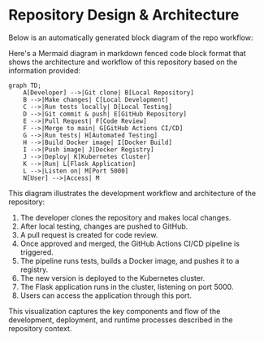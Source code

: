# Repository Design & Architecture

Below is an automatically generated block diagram of the repo workflow:

Here's a Mermaid diagram in markdown fenced code block format that shows the architecture and workflow of this repository based on the information provided:

```mermaid
graph TD;
    A[Developer] -->|Git clone| B[Local Repository]
    B -->|Make changes| C[Local Development]
    C -->|Run tests locally| D[Local Testing]
    D -->|Git commit & push| E[GitHub Repository]
    E -->|Pull Request| F[Code Review]
    F -->|Merge to main| G[GitHub Actions CI/CD]
    G -->|Run tests| H[Automated Testing]
    H -->|Build Docker image| I[Docker Build]
    I -->|Push image| J[Docker Registry]
    J -->|Deploy| K[Kubernetes Cluster]
    K -->|Run| L[Flask Application]
    L -->|Listen on| M[Port 5000]
    N[User] -->|Access| M
```

This diagram illustrates the development workflow and architecture of the repository:

1. The developer clones the repository and makes local changes.
2. After local testing, changes are pushed to GitHub.
3. A pull request is created for code review.
4. Once approved and merged, the GitHub Actions CI/CD pipeline is triggered.
5. The pipeline runs tests, builds a Docker image, and pushes it to a registry.
6. The new version is deployed to the Kubernetes cluster.
7. The Flask application runs in the cluster, listening on port 5000.
8. Users can access the application through this port.

This visualization captures the key components and flow of the development, deployment, and runtime processes described in the repository context.